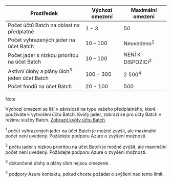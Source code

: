 | **Prostředek** | **Výchozí omezení** | **Maximální omezení** |
| --- | --- | --- |
| Počet účtů Batch na oblast na předplatné | 1 - 3 |50 |
| Počet vyhrazených jader na účet Batch | 10 – 100 | Neuvedeno<sup>1</sup> |
| Počet jader s nízkou prioritou na účet Batch | 10 – 100 | NENÍ K DISPOZICI<sup>2</sup> |
| Aktivní úlohy a plány úloh<sup>3</sup> jeden účet Batch | 100 - 300 | 2 500<sup>4</sup> |
| Počet fondů na účet Batch | 20 - 100 | 500 |

> [!NOTE]
> Výchozí omezení se liší v závislosti na typu vašeho předplatného, které používáte k vytvoření účtu Batch. Kvóty jader, zobrazí se pro účty Batch v režimu služby Batch. [Zobrazit kvóty účtu Batch](../articles/batch/batch-quota-limit.md#view-batch-quotas). 

<sup>1</sup> počet vyhrazených jader na účet Batch je možné zvýšit, ale maximální počet není uvedený. Požádejte podporu Azure o zvýšení možnosti.

<sup>2</sup> počtu jader s nízkou prioritou na účet Batch je možné zvýšit, ale maximální počet není uvedený. Požádejte podporu Azure o zvýšení možnosti.

<sup>3</sup> dokončené úlohy a plány úloh nejsou omezené.

<sup>4</sup> podpory Azure kontaktu, pokud chcete požádat o zvýšení nad tento limit.

